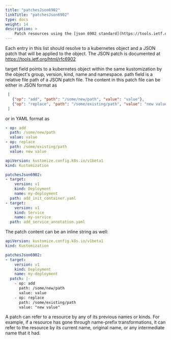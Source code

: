 ```yaml
---
title: "patchesJson6902"
linkTitle: "patchesJson6902"
type: docs
weight: 14
description: >
    Patch resources using the [json 6902 standard](https://tools.ietf.org/html/rfc6902)
---
```


Each entry in this list should resolve to a kubernetes object and a JSON patch that will be applied
to the object.
The JSON patch is documented at <https://tools.ietf.org/html/rfc6902>

target field points to a kubernetes object within the same kustomization
by the object's group, version, kind, name and namespace.
path field is a relative file path of a JSON patch file.
The content in this patch file can be either in JSON format as

```json
 [
   {"op": "add", "path": "/some/new/path", "value": "value"},
   {"op": "replace", "path": "/some/existing/path", "value": "new value"}
 ]
 ```

or in YAML format as

```yaml
- op: add
  path: /some/new/path
  value: value
- op: replace
  path: /some/existing/path
  value: new value
```

```yaml
apiVersion: kustomize.config.k8s.io/v1beta1
kind: Kustomization

patchesJson6902:
- target:
    version: v1
    kind: Deployment
    name: my-deployment
  path: add_init_container.yaml
- target:
    version: v1
    kind: Service
    name: my-service
  path: add_service_annotation.yaml
```

The patch content can be an inline string as well:

```yaml
apiVersion: kustomize.config.k8s.io/v1beta1
kind: Kustomization

patchesJson6902:
- target:
    version: v1
    kind: Deployment
    name: my-deployment
  patch: |-
    - op: add
      path: /some/new/path
      value: value
    - op: replace
      path: /some/existing/path
      value: "new value"
```

A patch can refer to a resource by any of its previous names or kinds.
For example, if a resource has gone through name-prefix transformations, it can refer to the
resource by its current name, original name, or any intermediate name that it had. 
